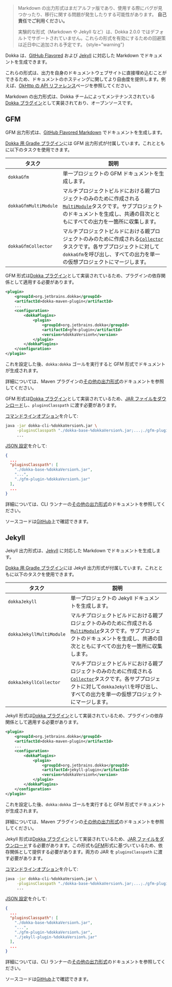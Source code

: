 [//]: # (title: マークダウン)

> Markdown の出力形式はまだアルファ版であり、使用する際にバグが見つかったり、移行に関する問題が発生したりする可能性があります。
> **自己責任でご利用ください。**
>
> 実験的な形式（Markdown や Jekyll など）は、Dokka 2.0.0 ではデフォルトでサポートされていません。これらの形式を有効にするための回避策は近日中に追加される予定です。
{style="warning"}

Dokka は、[GitHub Flavored](#gfm) および [Jekyll](#jekyll) に対応した Markdown でドキュメントを生成できます。

これらの形式は、出力を自身のドキュメントウェブサイトに直接埋め込むことができるため、ドキュメントのホスティングに関してより自由度を提供します。例えば、[OkHttp の API リファレンス](https://square.github.io/okhttp/5.x/okhttp/okhttp3/)ページを参照してください。

Markdown の出力形式は、Dokka チームによってメンテナンスされている[Dokka プラグイン](dokka-plugins.md)として実装されており、オープンソースです。

## GFM

GFM 出力形式は、[GitHub Flavored Markdown](https://github.github.com/gfm/) でドキュメントを生成します。

<tabs group="build-script">
<tab title="Gradle" group-key="kotlin">

[Dokka 用 Gradle プラグイン](dokka-gradle.md)には GFM 出力形式が付属しています。これとともに以下のタスクを使用できます。

| **タスク**              | **説明**                                                                                                                                                                                                                         |
|-----------------------|-----------------------------------------------------------------------------------------------------------------------------------------------------------------------------------------------------------------------------------------|
| `dokkaGfm`            | 単一プロジェクトの GFM ドキュメントを生成します。                                                                                                                                                                                       |
| `dokkaGfmMultiModule` | マルチプロジェクトビルドにおける親プロジェクトのみのために作成される[`MultiModule`](dokka-gradle.md#multi-project-builds)タスクです。サブプロジェクトのドキュメントを生成し、共通の目次とともにすべての出力を一箇所に収集します。 |
| `dokkaGfmCollector`   | マルチプロジェクトビルドにおける親プロジェクトのみのために作成される[`Collector`](dokka-gradle.md#collector-tasks)タスクです。各サブプロジェクトに対して`dokkaGfm`を呼び出し、すべての出力を単一の仮想プロジェクトにマージします。 |

</tab>
<tab title="Maven" group-key="groovy">

GFM 形式は[Dokka プラグイン](dokka-plugins.md#apply-dokka-plugins)として実装されているため、プラグインの依存関係として適用する必要があります。

```xml
<plugin>
    <groupId>org.jetbrains.dokka</groupId>
    <artifactId>dokka-maven-plugin</artifactId>
    ...
    <configuration>
        <dokkaPlugins>
            <plugin>
                <groupId>org.jetbrains.dokka</groupId>
                <artifactId>gfm-plugin</artifactId>
                <version>%dokkaVersion%</version>
            </plugin>
        </dokkaPlugins>
    </configuration>
</plugin>
```

これを設定した後、`dokka:dokka` ゴールを実行すると GFM 形式でドキュメントが生成されます。

詳細については、Maven プラグインの[その他の出力形式](dokka-maven.md#other-output-formats)のドキュメントを参照してください。

</tab>
<tab title="CLI" group-key="cli">

GFM 形式は[Dokka プラグイン](dokka-plugins.md#apply-dokka-plugins)として実装されているため、[JAR ファイルをダウンロード](https://repo1.maven.org/maven2/org/jetbrains/dokka/gfm-plugin/%dokkaVersion%/gfm-plugin-%dokkaVersion%.jar)し、`pluginsClasspath` に渡す必要があります。

[コマンドラインオプション](dokka-cli.md#run-with-command-line-options)を介して:

```Bash
java -jar dokka-cli-%dokkaVersion%.jar \
     -pluginsClasspath "./dokka-base-%dokkaVersion%.jar;...;./gfm-plugin-%dokkaVersion%.jar" \
     ...
```

[JSON 設定](dokka-cli.md#run-with-json-configuration)を介して:

```json
{
  ...
  "pluginsClasspath": [
    "./dokka-base-%dokkaVersion%.jar",
    "...",
    "./gfm-plugin-%dokkaVersion%.jar"
  ],
  ...
}
```

詳細については、CLI ランナーの[その他の出力形式](dokka-cli.md#other-output-formats)のドキュメントを参照してください。

</tab>
</tabs>

ソースコードは[GitHub](https://github.com/Kotlin/dokka/tree/%dokkaVersion%/dokka-subprojects/plugin-gfm)上で確認できます。

## Jekyll

Jekyll 出力形式は、[Jekyll](https://jekyllrb.com/) に対応した Markdown でドキュメントを生成します。

<tabs group="build-script">
<tab title="Gradle" group-key="kotlin">

[Dokka 用 Gradle プラグイン](dokka-gradle.md)には Jekyll 出力形式が付属しています。これとともに以下のタスクを使用できます。

| **タスク**                 | **説明**                                                                                                                                                                                                                         |
|--------------------------|-----------------------------------------------------------------------------------------------------------------------------------------------------------------------------------------------------------------------------------------|
| `dokkaJekyll`            | 単一プロジェクトの Jekyll ドキュメントを生成します。                                                                                                                                                                                    |
| `dokkaJekyllMultiModule` | マルチプロジェクトビルドにおける親プロジェクトのみのために作成される[`MultiModule`](dokka-gradle.md#multi-project-builds)タスクです。サブプロジェクトのドキュメントを生成し、共通の目次とともにすべての出力を一箇所に収集します。 |
| `dokkaJekyllCollector`   | マルチプロジェクトビルドにおける親プロジェクトのみのために作成される[`Collector`](dokka-gradle.md#collector-tasks)タスクです。各サブプロジェクトに対して`dokkaJekyll`を呼び出し、すべての出力を単一の仮想プロジェクトにマージします。 |

</tab>
<tab title="Maven" group-key="groovy">

Jekyll 形式は[Dokka プラグイン](dokka-plugins.md#apply-dokka-plugins)として実装されているため、プラグインの依存関係として適用する必要があります。

```xml
<plugin>
    <groupId>org.jetbrains.dokka</groupId>
    <artifactId>dokka-maven-plugin</artifactId>
    ...
    <configuration>
        <dokkaPlugins>
            <plugin>
                <groupId>org.jetbrains.dokka</groupId>
                <artifactId>jekyll-plugin</artifactId>
                <version>%dokkaVersion%</version>
            </plugin>
        </dokkaPlugins>
    </configuration>
</plugin>
```

これを設定した後、`dokka:dokka` ゴールを実行すると GFM 形式でドキュメントが生成されます。

詳細については、Maven プラグインの[その他の出力形式](dokka-maven.md#other-output-formats)のドキュメントを参照してください。

</tab>
<tab title="CLI" group-key="cli">

Jekyll 形式は[Dokka プラグイン](dokka-plugins.md#apply-dokka-plugins)として実装されているため、[JAR ファイルをダウンロード](https://repo1.maven.org/maven2/org/jetbrains/dokka/jekyll-plugin/%dokkaVersion%/jekyll-plugin-%dokkaVersion%.jar)する必要があります。この形式も[GFM](#gfm)形式に基づいているため、依存関係として提供する必要があります。両方の JAR を `pluginsClasspath` に渡す必要があります。

[コマンドラインオプション](dokka-cli.md#run-with-command-line-options)を介して:

```Bash
java -jar dokka-cli-%dokkaVersion%.jar \
     -pluginsClasspath "./dokka-base-%dokkaVersion%.jar;...;./gfm-plugin-%dokkaVersion%.jar;./jekyll-plugin-%dokkaVersion%.jar" \
     ...
```

[JSON 設定](dokka-cli.md#run-with-json-configuration)を介して:

```json
{
  ...
  "pluginsClasspath": [
    "./dokka-base-%dokkaVersion%.jar",
    "...",
    "./gfm-plugin-%dokkaVersion%.jar",
    "./jekyll-plugin-%dokkaVersion%.jar"
  ],
  ...
}
```

詳細については、CLI ランナーの[その他の出力形式](dokka-cli.md#other-output-formats)のドキュメントを参照してください。

</tab>
</tabs>

ソースコードは[GitHub](https://github.com/Kotlin/dokka/tree/%dokkaVersion%/dokka-subprojects/plugin-jekyll)上で確認できます。